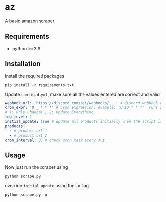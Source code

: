 # az
A basic amazon scraper

## Requirements
* python \>=3.9

## Installation
Install the required packages
```console
pip install -r requirements.txt
```
Update `config.d.yml`, make sure all the values entered are correct and valid
```yaml
webhook_url: 'https://discord.com/api/webhooks/...' # discord webhook url
cron_expr: '0 _ * * *' # cron expression, example: '0 10 * * *'  runs at 10am every day, learn more at crontab.guru
# 1: Only Changes , 2: Update Everything
log_level: 1
initial_update: true # update all products initially when the script is run
products:
  - # product url 1
  - # product url 2
cron_interval: 30 # check cron task every 30s
```

## Usage
Now just run the scraper using
```console
python scrape.py
```
override `initial_update` using the `-o` flag
```console
python scrape.py -o
```
